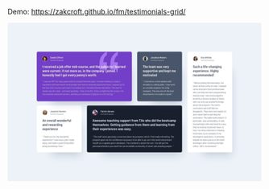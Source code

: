 Demo: https://zakcroft.github.io/fm/testimonials-grid/

![Design preview for the Testimonials grid section coding challenge](./design/desktop-design.jpg)

